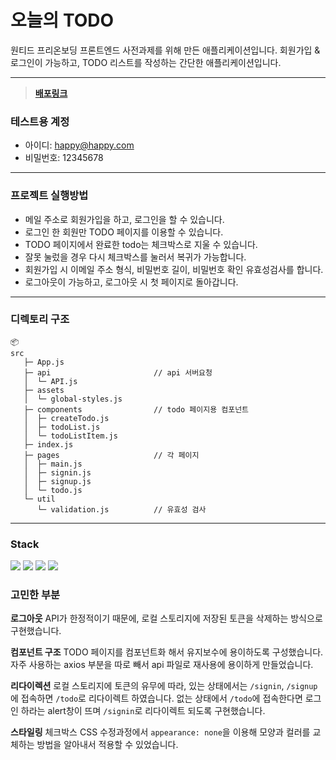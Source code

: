 # 오늘의 TODO

원티드 프리온보딩 프론트엔드 사전과제를 위해 만든 애플리케이션입니다.
회원가입 & 로그인이 가능하고, TODO 리스트를 작성하는 간단한 애플리케이션입니다.

---

> **[배포링크](https://wanted-pre-onboarding-frontend-rosy.vercel.app/)**

### 테스트용 계정

- 아이디: happy@happy.com
- 비밀번호: 12345678

---

### 프로젝트 실행방법

- 메일 주소로 회원가입을 하고, 로그인을 할 수 있습니다.
- 로그인 한 회원만 TODO 페이지를 이용할 수 있습니다.
- TODO 페이지에서 완료한 todo는 체크박스로 지울 수 있습니다.
- 잘못 눌렀을 경우 다시 체크박스를 눌러서 복귀가 가능합니다.
- 회원가입 시 이메일 주소 형식, 비밀번호 길이, 비밀번호 확인 유효성검사를 합니다.
- 로그아웃이 가능하고, 로그아웃 시 첫 페이지로 돌아갑니다.

---

### 디렉토리 구조

```
📦
src
   ├─ App.js
   ├─ api                       // api 서버요청
   │  └─ API.js
   ├─ assets
   │  └─ global-styles.js
   ├─ components                // todo 페이지용 컴포넌트
   │  ├─ createTodo.js
   │  ├─ todoList.js
   │  └─ todoListItem.js
   ├─ index.js
   ├─ pages                     // 각 페이지
   │  ├─ main.js
   │  ├─ signin.js
   │  ├─ signup.js
   │  └─ todo.js
   └─ util
      └─ validation.js          // 유효성 검사
```

---

### Stack

<img src="https://img.shields.io/badge/javascript-F7DF1E?style=for-the-badge&logo=javascript&logoColor=white"> <img src="https://img.shields.io/badge/React-61DAFB?style=for-the-badge&logo=React&logoColor=black"> <img src="https://img.shields.io/badge/styledcomponents-DB7093?style=for-the-badge&logo=styledcomponents&logoColor=white"> <img src="https://img.shields.io/badge/axios-5A29E4?style=for-the-badge&logo=axios&logoColor=white">

### 고민한 부분

**로그아웃**
API가 한정적이기 때문에, 로컬 스토리지에 저장된 토큰을 삭제하는 방식으로 구현했습니다.

**컴포넌트 구조**
TODO 페이지를 컴포넌트화 해서 유지보수에 용이하도록 구성했습니다.
자주 사용하는 axios 부분을 따로 빼서 api 파일로 재사용에 용이하게 만들었습니다.

**리다이렉션**
로컬 스토리지에 토큰의 유무에 따라, 있는 상태에서는 `/signin`, `/signup`에 접속하면 `/todo`로 리다이렉트 하였습니다. 없는 상태에서 `/todo`에 접속한다면 로그인 하라는 alert창이 뜨며 `/signin`로 리다이렉트 되도록 구현했습니다.

**스타일링**
체크박스 CSS 수정과정에서 `appearance: none`을 이용해 모양과 컬러를 교체하는 방법을 알아내서 적용할 수 있었습니다.
